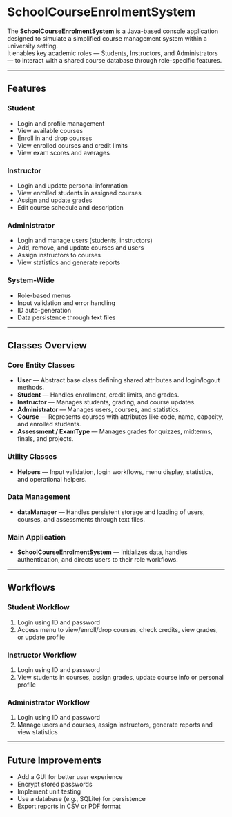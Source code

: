 # SchoolCourseEnrolmentSystem

The **SchoolCourseEnrolmentSystem** is a Java-based console application designed to simulate a simplified course management system within a university setting.  
It enables key academic roles — Students, Instructors, and Administrators — to interact with a shared course database through role-specific features.

---

## Features

### Student
- Login and profile management  
- View available courses  
- Enroll in and drop courses  
- View enrolled courses and credit limits  
- View exam scores and averages

### Instructor
- Login and update personal information  
- View enrolled students in assigned courses  
- Assign and update grades  
- Edit course schedule and description

### Administrator
- Login and manage users (students, instructors)  
- Add, remove, and update courses and users  
- Assign instructors to courses  
- View statistics and generate reports

### System-Wide
- Role-based menus  
- Input validation and error handling  
- ID auto-generation  
- Data persistence through text files

---

## Classes Overview

### Core Entity Classes
- **User<T>** — Abstract base class defining shared attributes and login/logout methods.  
- **Student** — Handles enrollment, credit limits, and grades.  
- **Instructor** — Manages students, grading, and course updates.  
- **Administrator** — Manages users, courses, and statistics.  
- **Course** — Represents courses with attributes like code, name, capacity, and enrolled students.  
- **Assessment / ExamType** — Manages grades for quizzes, midterms, finals, and projects.

### Utility Classes
- **Helpers** — Input validation, login workflows, menu display, statistics, and operational helpers.

### Data Management
- **dataManager** — Handles persistent storage and loading of users, courses, and assessments through text files.

### Main Application
- **SchoolCourseEnrolmentSystem** — Initializes data, handles authentication, and directs users to their role workflows.

---

## Workflows

### Student Workflow
1. Login using ID and password  
2. Access menu to view/enroll/drop courses, check credits, view grades, or update profile

### Instructor Workflow
1. Login using ID and password  
2. View students in courses, assign grades, update course info or personal profile

### Administrator Workflow
1. Login using ID and password  
2. Manage users and courses, assign instructors, generate reports and view statistics

---

## Future Improvements

- Add a GUI for better user experience  
- Encrypt stored passwords  
- Implement unit testing  
- Use a database (e.g., SQLite) for persistence  
- Export reports in CSV or PDF format
